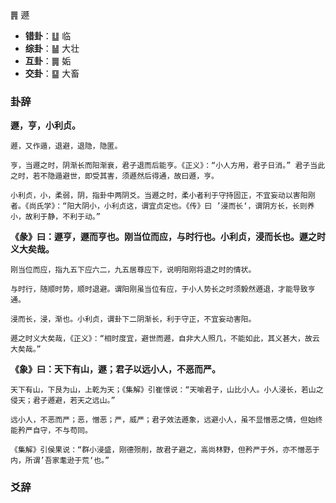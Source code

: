 ䷠ 遯

+ **错卦**：䷒ 临
+ **综卦**：䷡ 大壮
+ **互卦**：䷫ 姤
+ **交卦**：䷙ 大畜


### 卦辞

**遯，亨，小利贞。**

```
遯，又作遁，退避，退隐，隐匿。

亨，当遯之时，阴渐长而阳渐衰，君子退而后能亨。《正义》：“小人方用，君子日消。” 君子当此之时，若不隐遁避世，即受其害，须遯然后得通，故曰遯，亨。

小利贞，小，柔弱，阴，指卦中两阴爻。当遯之时，柔小者利于守持固正，不宜妄动以害阳刚者。《尚氏学》：“阳大阴小，小利贞这，谓宜贞定也。《传》曰 ’浸而长‘，谓阴方长，长则养小，故利于静，不利于动。”
```

**《彖》曰：遯亨，遯而亨也。刚当位而应，与时行也。小利贞，浸而长也。遯之时义大矣哉。**

```
刚当位而应，指九五下应六二，九五居尊应下，说明阳刚将退之时的情状。

与时行，随顺时势，顺时退避。谓阳刚虽当位有应，于小人势长之时须毅然遯退，才能导致亨通。

浸而长，浸，渐也。小利贞，谓卦下二阴渐长，利于守正，不宜妄动害阳。

遯之时义大矣哉，《正义》：“相时度宜，避世而遯，自非大人照几，不能如此，其义甚大，故云大矣哉。”
```

**《象》曰：天下有山，遯；君子以远小人，不恶而严。**

```
天下有山，下艮为山，上乾为天；《集解》引崔憬说：“天喻君子，山比小人。小人浸长，若山之侵天；君子遯避，若天之远山。”

远小人，不恶而严；恶，憎恶；严，威严；君子效法遯象，远避小人，虽不显憎恶之情，但始终能矜严自守，不与苟同。

《集解》引侯果说：“群小浸盛，刚德殒削，故君子避之，高尚林野，但矜严于外，亦不憎恶于内，所谓’吾家耄逊于荒‘也。”
```

### 爻辞


